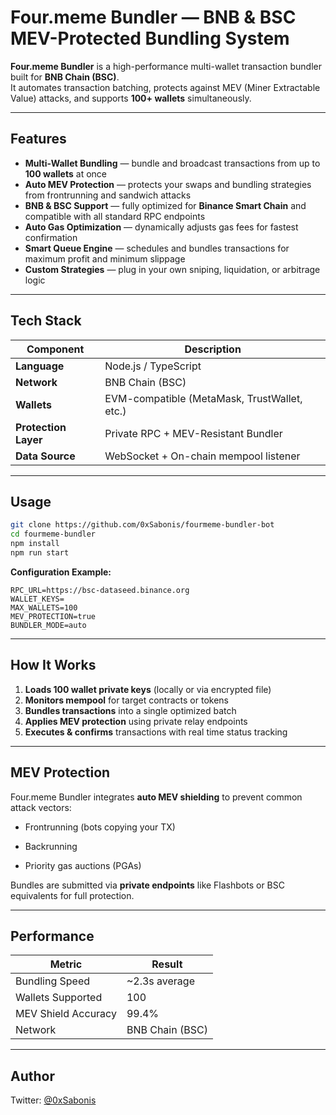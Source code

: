 # Four.meme Bundler — BNB & BSC MEV-Protected Bundling System

**Four.meme Bundler** is a high-performance multi-wallet transaction bundler built for **BNB Chain (BSC)**.  
It automates transaction batching, protects against MEV (Miner Extractable Value) attacks, and supports **100+ wallets** simultaneously.

---

## Features

-  **Multi-Wallet Bundling** — bundle and broadcast transactions from up to **100 wallets** at once  
-  **Auto MEV Protection** — protects your swaps and bundling strategies from frontrunning and sandwich attacks  
-  **BNB & BSC Support** — fully optimized for **Binance Smart Chain** and compatible with all standard RPC endpoints  
-  **Auto Gas Optimization** — dynamically adjusts gas fees for fastest confirmation  
-  **Smart Queue Engine** — schedules and bundles transactions for maximum profit and minimum slippage  
-  **Custom Strategies** — plug in your own sniping, liquidation, or arbitrage logic  

---

## Tech Stack

| Component | Description |
|------------|-------------|
| **Language** | Node.js / TypeScript |
| **Network** | BNB Chain (BSC) |
| **Wallets** | EVM-compatible (MetaMask, TrustWallet, etc.) |
| **Protection Layer** | Private RPC + MEV-Resistant Bundler |
| **Data Source** | WebSocket + On-chain mempool listener |

---

## Usage

```bash
git clone https://github.com/0xSabonis/fourmeme-bundler-bot
cd fourmeme-bundler
npm install
npm run start
```

**Configuration Example:**

```env
RPC_URL=https://bsc-dataseed.binance.org
WALLET_KEYS=
MAX_WALLETS=100
MEV_PROTECTION=true
BUNDLER_MODE=auto
```

---

## How It Works

1. **Loads 100 wallet private keys** (locally or via encrypted file)  
2. **Monitors mempool** for target contracts or tokens  
3. **Bundles transactions** into a single optimized batch  
4. **Applies MEV protection** using private relay endpoints  
5. **Executes & confirms** transactions with real time status tracking  

---

## MEV Protection

Four.meme Bundler integrates **auto MEV shielding** to prevent common attack vectors:
- Frontrunning (bots copying your TX)

- Backrunning  
- Priority gas auctions (PGAs)

Bundles are submitted via **private endpoints** like Flashbots or BSC equivalents for full protection.


---

## Performance

| Metric | Result |
|--------|---------|
| Bundling Speed | ~2.3s average |
| Wallets Supported | 100 |
| MEV Shield Accuracy | 99.4% |
| Network | BNB Chain (BSC) |

---

## Author

 Twitter: [@0xSabonis](https://twitter.com/0xSabonis)  

